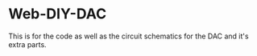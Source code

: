 # Web-DIY-DAC
This is for the code as well as the circuit schematics for the DAC and it's extra parts.
